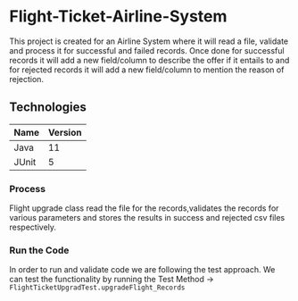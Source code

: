 # Flight-Ticket-Airline-System

This project is created for an Airline System where it will read a file, validate and process it for successful and failed records.
Once done for successful records it will add a new field/column to describe the offer if it entails to and for rejected records it will add a new field/column to mention the reason of rejection. 

## Technologies
| Name  |Version|
|-------|---|
| Java  |11|
| JUnit |5|

### Process
Flight upgrade class read the file for the records,validates the records for various parameters and stores the results in success and rejected csv files respectively. 

### Run the Code

In order to run and validate code we are following the test approach.
We can test the functionality by running the Test Method -> `FlightTicketUpgradTest.upgradeFlight_Records`


